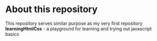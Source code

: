 # About this repository

This repository serves similar purpose as my very first repository **learningHtmlCss** - a playground for learning and trying out javascript basics
